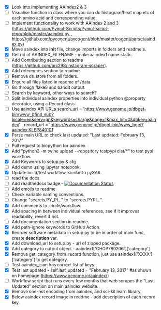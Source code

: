 - [X] Look into implementing AAIndex2 & 3
- [ ] Visualise function in class where you can do histogram/heat map etc of each amino acid and corresponding value.
- [ ] Implement functionality to work with AAIndex 2 and 3 (https://github.com/Pymol-Scripts/Pymol-script-repo/blob/master/aaindex.py , https://github.com/pycogent/pycogent/blob/master/cogent/parse/aaindex.py)
- [X] Move aaindex into __init__ file, change imports in folders and readme's.
- [X] Get rid of AAINDEX_FILENAME - make aaindex1 name static.
- [ ] Add Contributing section to readme (https://github.com/arc298/instagram-scraper).
- [X] Add references section to readme.
- [ ] Remove ds_store from all folders.
- [X] Ensure all files listed in readme of /data
- [ ] Go through flake8 and bandit output.
- [ ] Search by keyword, other ways to search?
- [ ] Split individual aaindex properties into individual python @property decorator, using a Record class.
- [ ] Use aaindex API URLs search_url = 'https://www.genome.jp/dbget-bin/www_bfind_sub?locale=en&serv=gn&keywords=charge&page=1&max_hit=0&dbkey=aaindex' , record_url = 'https://www.genome.jp/dbget-bin/www_bget?aaindex:KLEP840101'
- [X] Parse main URL to check last updated: "Last updated: February 13, 2017"
- [ ] Pull request to biopython for aaindex.
- [X] Add "python3 -m twine upload --repository testpypi dist/*" to test pypi workflow.
- [X] Add Keywords to setup.py & cfg
- [ ] Add demo using jupyter notebook.
- [X] Update build/test workflow, similar to pySAR.
- [ ] read the docs.
- [ ] Add readthedocs badge - [![Documentation Status](https://readthedocs.org/projects/ansicolortags/badge/?version=latest)](http://ansicolortags.readthedocs.io/?badge=latest)
- [ ] Add emojis to readme
- [ ] Check variable naming conventions.
- [ ] Change "secrets.PY_PI..." to "secrets.PYPI...".
- [X] Add comments to .circle/workflow.
- [X] Add spacing in between individual references, see if it improves readability, revert if not.
- [ ] Add documentation section in readme.
- [X] Add path-ignore keywords to GitHub Action.
- [X] Reorder software metadata in setup.py to be in order of main func, create __description__ var.
- [X] Add download_url to setup.py - url of zipped package.
- [X] Add category to output object - aaindex1['CHOP780206']['category']
- [X] Remove get_category_from_record function, just use aaindex1['XXXX']['category'] to get category.
- [ ] Test aaindex_json has correct list of keys.
- [X] Test last updated - self.last_updated = "February 13, 2017" #as shown on homepage (https://www.genome.jp/aaindex/)
- [ ] Workflow script that runs every few months that web scrapes the "Last Updated" section on main aaindex website.
- [X] Remove one-hot encoding from aaindex, and sci-kit learn library. 
- [X] Below aaindex record image in readme - add description of each record key.